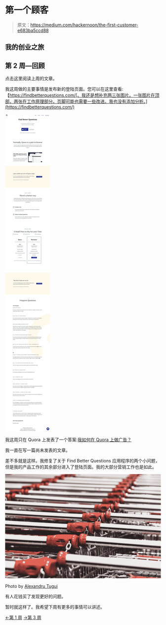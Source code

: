 # 第一个顾客

> 原文：<https://medium.com/hackernoon/the-first-customer-e683ba5ccd88>

## 我的创业之旅

## 第 2 周—回顾

点击这里阅读上周的文章。

我这周做的主要事情是发布新的登陆页面。您可以在这里查看:【https://findbetterquestions.com/[。我还是想补充两三张图片。一张图片在顶部，两张在工作原理部分。页脚可能也需要一些改进。我也没有添加分析。](https://findbetterquestions.com/)

[![](img/88032e2f8be75ee883f53d7cfdaed9b5.png)](https://findbetterquestions.com/)

我这周只在 Quora 上发表了一个答案:[我如何在 Quora 上做广告？](https://www.quora.com/How-do-I-advertise-on-Quora/answer/Emil-Bruckner)

我一直在写一篇尚未发表的文章。

差不多就是这样。我修复了关于 Find Better Questions 应用程序的两个小问题，但是我的产品工作的其余部分进入了登陆页面。我的大部分营销工作也是如此。

![](img/df3ebe01ec67f0a4ee67f3d867f1cf51.png)

Photo by [Alexandru Tugui](https://unsplash.com/@alexandru_tugui?utm_source=medium&utm_medium=referral)

有人花钱买了发现更好的问题。

暂时就这样了。我希望下周有更多的事情可以讲述。

[←第 1 周](/p/3bd4abf586d9/)
[→第 3 周](/p/68593a916aa5/)